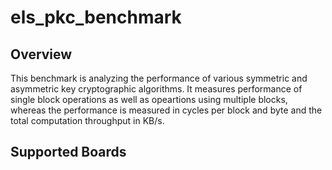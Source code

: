 # els_pkc_benchmark

## Overview
This benchmark is analyzing the performance of various symmetric 
and asymmetric key cryptographic algorithms. It measures performance of single 
block operations as well as opeartions using multiple blocks, whereas 
the performance is measured in cycles per block and byte and the total computation throughput in KB/s.

## Supported Boards
